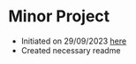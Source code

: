 # Minor Project
- Initiated on 29/09/2023 [here](https://github.com/rahulb813/minor-project-2)
- Created necessary readme
